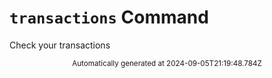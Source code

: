 # `transactions` Command

Check your transactions
<div align="center"><sub>Automatically generated at 2024-09-05T21:19:48.784Z</sub></div>